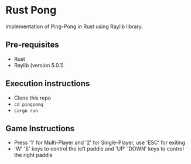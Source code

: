 # Rust Pong
Implementation of Ping-Pong in Rust using Raylib library.

## Pre-requisites
- Rust
- Raylib (version 5.0.1)

## Execution instructions
- Clone this repo
- ```cd pingpong```
- ```cargo run```

## Game Instructions
- Press '1' for Multi-Player and '2' for Single-Player, use 'ESC' for exiting
- 'W' 'S' keys to control the left paddle and 'UP' 'DOWN' keys to control the right paddle
  
